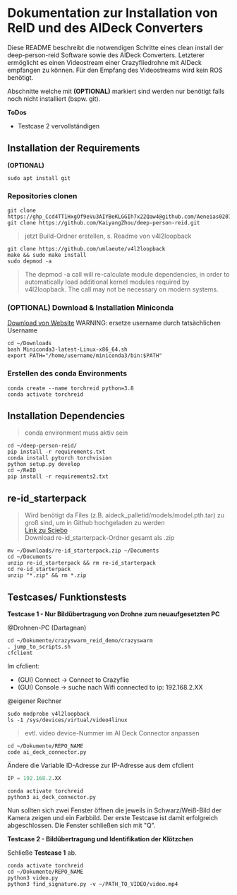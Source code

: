 # __Dokumentation zur Installation von ReID und des AIDeck Converters__

Diese README beschreibt die notwendigen Schritte eines clean install der deep-person-reid Software sowie des AIDeck Converters.
Letzterer ermöglicht es einen Videostream einer Crazyfliedrohne mit AIDeck empfangen zu können. Für den Empfang des Videostreams wird kein ROS benötigt.

Abschnitte welche mit **(OPTIONAL)** markiert sind werden nur benötigt falls noch nicht installiert (bspw. git).

__ToDos__  

- Testcase 2 vervollständigen

## Installation der Requirements
**(OPTIONAL)**
```console
sudo apt install git
```

### Repositories clonen
```console
git clone https://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@github.com/Aeneias0207/ReID.git
git clone https://github.com/KaiyangZhou/deep-person-reid.git
```
> jetzt Build-Ordner erstellen, s. Readme von v4l2loopback  
```console
git clone https://github.com/umlaeute/v4l2loopback
make && sudo make install
sudo depmod -a
```
> The depmod -a call will re-calculate module dependencies, in order to automatically load additional kernel modules required by v4l2loopback. The call may not be necessary on modern systems.

### (OPTIONAL) Download & Installation Miniconda
[Download von Website](https://docs.conda.io/en/latest/miniconda.html)
WARNING: ersetze username durch tatsächlichen Username
```console
cd ~/Downloads
bash Miniconda3-latest-Linux-x86_64.sh
export PATH="/home/username/miniconda3/bin:$PATH"
```

### Erstellen des conda Environments
```console
conda create --name torchreid python=3.8
conda activate torchreid
```

## Installation Dependencies
> conda environment muss aktiv sein

```console
cd ~/deep-person-reid/
pip install -r requirements.txt
conda install pytorch torchvision
python setup.py develop
cd ~/ReID
pip install -r requirements2.txt
```

## re-id_starterpack
> Wird benötigt da Files (z.B. aideck_palletid/models/model.pth.tar) zu groß sind, um in Github hochgeladen zu werden  
>[Link zu Sciebo](https://tu-dortmund.sciebo.de/f/321038868)  
Download re-id_starterpack-Ordner gesamt als .zip

```console
mv ~/Downloads/re-id_starterpack.zip ~/Documents
cd ~/Documents
unzip re-id_starterpack && rm re-id_starterpack
cd re-id_starterpack
unzip "*.zip" && rm *.zip
```

## Testcases/ Funktionstests
**Testcase 1 - Nur Bildübertragung von Drohne zum neuaufgesetzten PC**

@Drohnen-PC (Dartagnan)
```console
cd ~/Dokumente/crazyswarm_reid_demo/crazyswarm
. jump_to_scripts.sh
cfclient
```
Im cfclient:
- (GUI) Connect -> Connect to Crazyflie
- (GUI) Console -> suche nach Wifi connected to ip: 192.168.2.XX

@eigener Rechner
```console
sudo modprobe v4l2loopback
ls -1 /sys/devices/virtual/video4linux
```
> evtl. video device-Nummer im AI Deck Connector anpassen
```console
cd ~/Dokumente/REPO_NAME
code ai_deck_connector.py
```
Ändere die Variable ID-Adresse zur IP-Adresse aus dem cfclient
```python
IP = 192.168.2.XX
```
```console
conda activate torchreid
python3 ai_deck_connector.py
```
Nun sollten sich zwei Fenster öffnen die jeweils in Schwarz/Weiß-Bild der Kamera zeigen und ein Farbbild.
Der erste Testcase ist damit erfolgreich abgeschlossen. Die Fenster schließen sich mit "Q".

**Testcase 2 - Bildübertragung und Identifikation der Klötzchen**

Schließe **Testcase 1** ab.

```console
conda activate torchreid
cd ~/Dokumente/REPO_NAME
python3 video.py
python3 find_signature.py -v ~/PATH_TO_VIDEO/video.mp4
```
